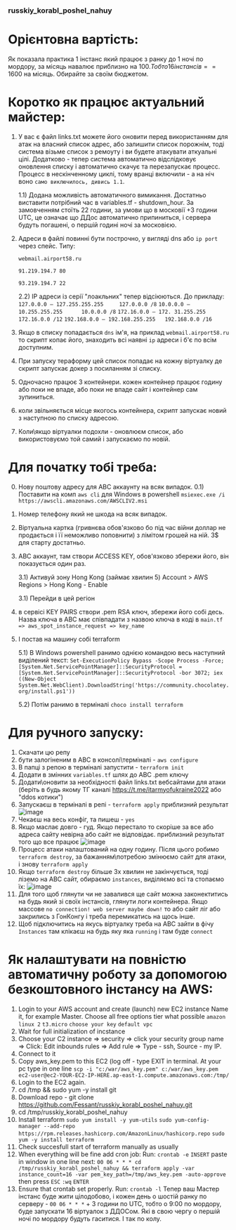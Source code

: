 ### russkiy_korabl_poshel_nahuy

# Орієнтовна вартість:
Як показала практика 1 інстанс який працює з ранку до 1 ночі по мордору, за місяць навалює приблизно на 100$. Тобто 16 інстансів == 1600$ на місяць. Обирайте за своїм бюджетом.

# Коротко як працює актуальний майстер:
1) У вас є файл links.txt можете його оновити перед використанням для атак на власний список адрес, або залишити список порожнім, тоді система візьме список з ремоуту і ви будете атакувати аткуальні цілі. Додатково - тепер система автоматично відслідковує оновлення списку і автоматично скачує та перезапускає процесс. Процесс в нескінченному циклі, тому вранці включили - а на ніч воно `само виключилось, дивись 1.1`.
   
   1.1) Додана можливість автоматичного вимикання. Достатньо виставити потрібний час в variables.tf - shutdown_hour. За замовченням стоїть 22 години, за умови що в московії +3 години UTC, це означає що ДДос автоматично припиниться, і сервера будуть погашені, о першій годині ночі за московією.
   
2) Адреси в файлі повинні бути построчно, у вигляді dns або `ip port` через спейс. Типу:

   `webmail.airport58.ru`
   
   `91.219.194.7 80`
   
   `93.219.194.7 22`
   
   2.2) IP адреси із серії "лоакльних" тепер відсіюються. До прикладу:
      `127.0.0.0 – 127.255.255.255     127.0.0.0 /8`
      `10.0.0.0 –  10.255.255.255      10.0.0.0 /8`
      `172.16.0.0 – 172. 31.255.255    172.16.0.0 /12`
      `192.168.0.0 – 192.168.255.255   192.168.0.0 /16`

3) Якщо в списку попадається `dns` ім'я, на приклад `webmail.airport58.ru` то скрипт копає його, знаходить всі наявні `ip` адреси і б'є по всім доступним.   
4) При запуску тераформу цей список попадає на кожну віртуалку де скрипт запускає докер з посиланням зі списку.
5) Одночасно працює 3 контейнери. кожен контейнер працює годину або поки не впаде, або поки не впаде сайт і контейнер сам зупиниться.
6) коли звільняється місце якогось контейнера, скрипт запускає новий з наступною по списку адресою.
8) Коли\якщо віртуалки подохли - оновлюєм список, або використовуємо той самий і запускаємо по новій.

# Для початку тобі треба:

0) Нову поштову адресу для АВС аккаунту на всяк випадок.
0.1) Поставити на комп `aws cli` для Windows в powershell `msiexec.exe /i https://awscli.amazonaws.com/AWSCLIV2.msi`
1) Номер телефону який не шкода на всяк випадок.
2) Віртуальна картка (гривнєва обов'язково бо під час війни доллар не продається і її неможливо поповнити) з лімітом грошей на ній. 3$ для старту достатньо.
3) АВС аккаунт, там створи ACCESS KEY, обов'язково збережи його, він показується один раз.
 
   3.1) Активуй зону Hong Kong (займає хвилин 5) Account > AWS Regions > Hong Kong - Enable
   
   3.1) Перейди в цей регіон

4) в сервісі KEY PAIRS створи .pem RSA ключ, збережи його собі десь. Назва ключа в АВС має співпадати з назвою ключа в коді в `main.tf => aws_spot_instance_request => key_name`
5) І постав на машину собі terraform
   
   5.1) В Windows powershell ранимо однією командою весь наступний виділений текст: `Set-ExecutionPolicy Bypass -Scope Process -Force; [System.Net.ServicePointManager]::SecurityProtocol = [System.Net.ServicePointManager]::SecurityProtocol -bor 3072; iex ((New-Object System.Net.WebClient).DownloadString('https://community.chocolatey.org/install.ps1'))`
   
   5.2) Потім ранимо в терміналі `choco install terraform`

# Для ручного запуску:

1) Скачати цю репу
2) бути залогіненим в АВС в консолі\терміналі - `aws configure`
3) В папці з репою в терміналі запустити - `terraform init`
4) Додати в змінних `variables.tf` шлях до АВС .pem ключу
5) Додати\оновити за необхідності файл links.txt вебсайтами для атаки (беріть в будь якому ТГ каналі https://t.me/itarmyofukraine2022 або "ddos котики")
6) Запускаєш в терміналі в репі - `terraform apply` 
приблизний результат ![image](https://user-images.githubusercontent.com/24322276/155978270-46a9b635-8519-48f1-8a98-a6f216e1c61d.png)
7) Чекаєш на весь конфіг, та пишеш - `yes`
8) Якщо маслає довго - гуд. Якщо перестало то скоріше за все або адреса сайту невірна або сайт не відповідає.
приблизний результат того що все працює ![image](https://user-images.githubusercontent.com/24322276/155978537-84cbaa5d-c323-4ab4-a61e-571b6369872f.png)
9) Процесс атаки налаштований на одну годину. Після цього робимо `terraform destroy`, за бажанням\потребою змінюємо сайт для атаки, і знову `terraform apply`
10) Якщо `terraform destroy` більше 3х хвилин не закінчується, тоді ліземо на АВС сайт, обираємо `instances`, виділяємо всі та стопаємо їх:
![image](https://user-images.githubusercontent.com/24322276/155982236-15ad9379-7e06-4d97-b21d-8b34f5182b50.png)
11) Для того щоб глянути чи не завалився ще сайт можна законектитись на будь який зі своїх інстансів, глянути логи контейнера. Якщо массове `no connection! web server maybe down!` то або сайт ліг або закрились з ГонКонгу і треба перемикатись на щось інше.
12) Щоб підключитись на якусь віртуалку треба на АВС зайти в фічу `Instances` там клікаєш на будь яку яка `running` і там буде `connect`

# Як налаштувати на повністю автоматичну роботу за допомогою безкоштовного інстансу на AWS:

1) Login to your AWS account and create (launch) new EC2 instance
Name it, for example Master.
Choose all free options tier what possible
`amazon linux 2`
`t3.micro`
`choose your key`
`default vpc`
2) Wait for full initialization of incstance
3) Choose your C2 instance => security => click your security group name => Click: Edit inbounds rules => Add rule => Type - ssh, Source - my IP.
4) Connect to it
5) Copy aws_key.pem to this EC2 (log off - type EXIT in terminal. At your pc type in one line `scp -i "c:/war/aws_key.pem" c:/war/aws_key.pem  ec2-user@ec2-YOUR-EC2-IP-HERE.ap-east-1.compute.amazonaws.com:/tmp/`
6) Login to the EC2 again.
7) cd /tmp && sudo yum -y install git
8) Download repo - git clone https://github.com/Fessant/russkiy_korabl_poshel_nahuy.git
9) cd /tmp/russkiy_korabl_poshel_nahuy
10) Install terraform
`sudo yum install -y yum-utils`
`sudo yum-config-manager --add-repo https://rpm.releases.hashicorp.com/AmazonLinux/hashicorp.repo`
`sudo yum -y install terraform`
11) Check succesfull start of terraform manually as usually
12) When everything will be fine add cron job:
Run: `crontab -e`
`INSERT`
paste in window in one line next: `00 06 * * * cd /tmp/russkiy_korabl_poshel_nahuy && terraform apply -var instance_count=16 -var pem_key_path=/tmp/aws_key.pem -auto-approve` 
then press `ESC` `:wq` `ENTER`
13) Ensure that crontab set properly. Run: `crontab -l`
Тепер ваш Мастер інстанс буде жити цілодобово, і кожен день о шостій ранку по серверу - `00 06 * * *` + 3 години по UTC, тобто о 9:00 по мордору, буде запускати 16 віртуалок з ДДОСом. Які в свою чергу о першій ночі по мордору будуть гаситися. І так по колу.

